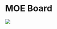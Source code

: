 # MOE Board
![](https://github.com/ianhom/MOE/blob/master/Documents/Pic/MOE_logo_V0_1e.png?raw=true)
